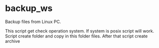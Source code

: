 # backup_ws
Backup files from Linux PC. 


This script get check operation system. If system is posix script will work.
Script create folder and copy in this folder files. After that script create archive